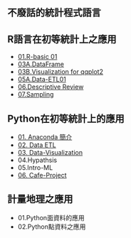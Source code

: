 ## **不廢話的統計程式語言**

## R語言在初等統計上之應用
- [01.R-basic 01](https://hsusir.github.io/stats-in-R/01.R-basic%2001/R-Basic01.html)
- [03A.DataFrame](https://hsusir.github.io/stats-in-R/03A.DataFrame/Dataframe.html)
- [03B.Visualization for qqplot2](https://hsusir.github.io/stats-in-R/03B.Visualization%20for%20qqplot2/Data-Visualization.html)
- [05A.Data-ETL01](https://Hsusir.github.io/stats-in-R/05A.Data-ETL01/iris-ETL.html)
- [06.Descriptive Review](https://hsusir.github.io/stats-in-R/06.Descriptive%20Review/R-Descriptive-Stats(jupyter).html)
- [07.Sampling](https://hsusir.github.io/stats-in-R/07.Sampling/Sampling.html)



## Python在初等統計上的應用
- [01. Anaconda 簡介](https://Hsusir.github.io/Stats-in-Py/01.%20Anaconda-Basic-Stats/IntroPy.html)
- [02. Data ETL](https://Hsusir.github.io/Stats-in-Py/02.%20ETL/dataETL.html)
- [03. Data-Visualization](https://Hsusir.github.io/Stats-in-Py/03.%20Data-Visualization/Data%20Visualization.html)
- 04.Hypathsis
- 05.Intro-ML
- [06. Cafe-Project](https://Hsusir.github.io/Stats-in-Py/06.Cafe-Project/CafeProject.html)

## 計量地理之應用
- 01.Python面資料的應用
- 02.Python點資料之應用
